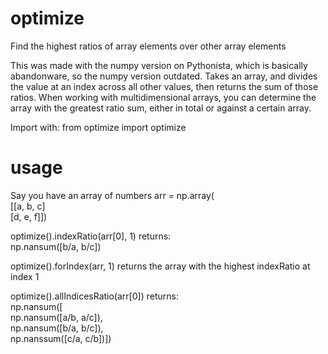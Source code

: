 # optimize
Find the highest ratios of array elements over other array elements

This was made with the numpy version on Pythonista, which is basically abandonware, so the numpy version outdated.
Takes an array, and divides the value at an index across all other values, then returns the sum of those ratios.
When working with multidimensional arrays, you can determine the array with the greatest ratio sum, either in total or against a certain array.

Import with:
  from optimize import optimize
  
# usage
Say you have an array of numbers arr = np.array(  
\[\[a, b, c\]  
 \[d, e, f\]\])  

optimize().indexRatio(arr\[0\], 1) returns:  
  np.nansum(\[b/a, b/c\])

optimize().forIndex(arr, 1) returns the array with the highest indexRatio at index 1

optimize().allIndicesRatio(arr\[0\]) returns:  
  np.nansum(\[  
    np.nansum(\[a/b, a/c\]),  
    np.nansum(\[b/a, b/c\]),  
    np.nanssum(\[c/a, c/b\])\])  

  
